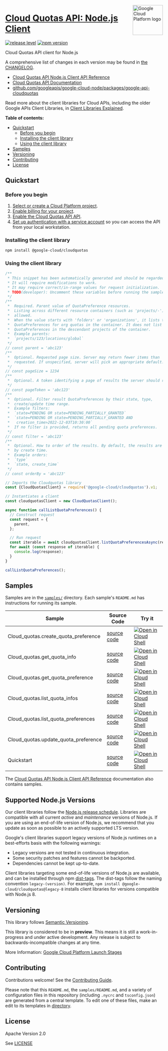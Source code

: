 [//]: # "This README.md file is auto-generated, all changes to this file will be lost."
[//]: # "To regenerate it, use `python -m synthtool`."
<img src="https://avatars2.githubusercontent.com/u/2810941?v=3&s=96" alt="Google Cloud Platform logo" title="Google Cloud Platform" align="right" height="96" width="96"/>

# [Cloud Quotas API: Node.js Client](https://github.com/googleapis/google-cloud-node/tree/main/packages/google-api-cloudquotas)

[![release level](https://img.shields.io/badge/release%20level-preview-yellow.svg?style=flat)](https://cloud.google.com/terms/launch-stages)
[![npm version](https://img.shields.io/npm/v/@google-cloud/cloudquotas.svg)](https://www.npmjs.org/package/@google-cloud/cloudquotas)




Cloud Quotas API client for Node.js


A comprehensive list of changes in each version may be found in
[the CHANGELOG](https://github.com/googleapis/google-cloud-node/tree/main/packages/google-api-cloudquotas/CHANGELOG.md).

* [Cloud Quotas API Node.js Client API Reference][client-docs]
* [Cloud Quotas API Documentation][product-docs]
* [github.com/googleapis/google-cloud-node/packages/google-api-cloudquotas](https://github.com/googleapis/google-cloud-node/tree/main/packages/google-api-cloudquotas)

Read more about the client libraries for Cloud APIs, including the older
Google APIs Client Libraries, in [Client Libraries Explained][explained].

[explained]: https://cloud.google.com/apis/docs/client-libraries-explained

**Table of contents:**


* [Quickstart](#quickstart)
  * [Before you begin](#before-you-begin)
  * [Installing the client library](#installing-the-client-library)
  * [Using the client library](#using-the-client-library)
* [Samples](#samples)
* [Versioning](#versioning)
* [Contributing](#contributing)
* [License](#license)

## Quickstart

### Before you begin

1.  [Select or create a Cloud Platform project][projects].
1.  [Enable billing for your project][billing].
1.  [Enable the Cloud Quotas API API][enable_api].
1.  [Set up authentication with a service account][auth] so you can access the
    API from your local workstation.

### Installing the client library

```bash
npm install @google-cloud/cloudquotas
```


### Using the client library

```javascript
/**
 * This snippet has been automatically generated and should be regarded as a code template only.
 * It will require modifications to work.
 * It may require correct/in-range values for request initialization.
 * TODO(developer): Uncomment these variables before running the sample.
 */
/**
 *  Required. Parent value of QuotaPreference resources.
 *  Listing across different resource containers (such as 'projects/-') is not
 *  allowed.
 *  When the value starts with 'folders' or 'organizations', it lists the
 *  QuotaPreferences for org quotas in the container. It does not list the
 *  QuotaPreferences in the descendant projects of the container.
 *  Example parents:
 *  `projects/123/locations/global`
 */
// const parent = 'abc123'
/**
 *  Optional. Requested page size. Server may return fewer items than
 *  requested. If unspecified, server will pick an appropriate default.
 */
// const pageSize = 1234
/**
 *  Optional. A token identifying a page of results the server should return.
 */
// const pageToken = 'abc123'
/**
 *  Optional. Filter result QuotaPreferences by their state, type,
 *  create/update time range.
 *  Example filters:
 *  `state=PENDING OR state=PENDING_PARTIALLY_GRANTED`
 *  `state=PENDING OR state=PENDING_PARTIALLY_GRANTED AND
 *   creation_time>2022-12-03T10:30:00`
 *  If no filter is provided, returns all pending quota preferences.
 */
// const filter = 'abc123'
/**
 *  Optional. How to order of the results. By default, the results are ordered
 *  by create time.
 *  Example orders:
 *  `type`
 *  `state, create_time`
 */
// const orderBy = 'abc123'

// Imports the Cloudquotas library
const {CloudQuotasClient} = require('@google-cloud/cloudquotas').v1;

// Instantiates a client
const cloudquotasClient = new CloudQuotasClient();

async function callListQuotaPreferences() {
  // Construct request
  const request = {
    parent,
  };

  // Run request
  const iterable = await cloudquotasClient.listQuotaPreferencesAsync(request);
  for await (const response of iterable) {
    console.log(response);
  }
}

callListQuotaPreferences();

```



## Samples

Samples are in the [`samples/`](https://github.com/googleapis/google-cloud-node/tree/main/packages/google-api-cloudquotas/samples) directory. Each sample's `README.md` has instructions for running its sample.

| Sample                      | Source Code                       | Try it |
| --------------------------- | --------------------------------- | ------ |
| Cloud_quotas.create_quota_preference | [source code](https://github.com/googleapis/google-cloud-node/blob/main/packages/google-api-cloudquotas/samples/generated/v1/cloud_quotas.create_quota_preference.js) | [![Open in Cloud Shell][shell_img]](https://console.cloud.google.com/cloudshell/open?git_repo=https://github.com/googleapis/google-cloud-node&page=editor&open_in_editor=packages/google-api-cloudquotas/samples/generated/v1/cloud_quotas.create_quota_preference.js,packages/google-api-cloudquotas/samples/README.md) |
| Cloud_quotas.get_quota_info | [source code](https://github.com/googleapis/google-cloud-node/blob/main/packages/google-api-cloudquotas/samples/generated/v1/cloud_quotas.get_quota_info.js) | [![Open in Cloud Shell][shell_img]](https://console.cloud.google.com/cloudshell/open?git_repo=https://github.com/googleapis/google-cloud-node&page=editor&open_in_editor=packages/google-api-cloudquotas/samples/generated/v1/cloud_quotas.get_quota_info.js,packages/google-api-cloudquotas/samples/README.md) |
| Cloud_quotas.get_quota_preference | [source code](https://github.com/googleapis/google-cloud-node/blob/main/packages/google-api-cloudquotas/samples/generated/v1/cloud_quotas.get_quota_preference.js) | [![Open in Cloud Shell][shell_img]](https://console.cloud.google.com/cloudshell/open?git_repo=https://github.com/googleapis/google-cloud-node&page=editor&open_in_editor=packages/google-api-cloudquotas/samples/generated/v1/cloud_quotas.get_quota_preference.js,packages/google-api-cloudquotas/samples/README.md) |
| Cloud_quotas.list_quota_infos | [source code](https://github.com/googleapis/google-cloud-node/blob/main/packages/google-api-cloudquotas/samples/generated/v1/cloud_quotas.list_quota_infos.js) | [![Open in Cloud Shell][shell_img]](https://console.cloud.google.com/cloudshell/open?git_repo=https://github.com/googleapis/google-cloud-node&page=editor&open_in_editor=packages/google-api-cloudquotas/samples/generated/v1/cloud_quotas.list_quota_infos.js,packages/google-api-cloudquotas/samples/README.md) |
| Cloud_quotas.list_quota_preferences | [source code](https://github.com/googleapis/google-cloud-node/blob/main/packages/google-api-cloudquotas/samples/generated/v1/cloud_quotas.list_quota_preferences.js) | [![Open in Cloud Shell][shell_img]](https://console.cloud.google.com/cloudshell/open?git_repo=https://github.com/googleapis/google-cloud-node&page=editor&open_in_editor=packages/google-api-cloudquotas/samples/generated/v1/cloud_quotas.list_quota_preferences.js,packages/google-api-cloudquotas/samples/README.md) |
| Cloud_quotas.update_quota_preference | [source code](https://github.com/googleapis/google-cloud-node/blob/main/packages/google-api-cloudquotas/samples/generated/v1/cloud_quotas.update_quota_preference.js) | [![Open in Cloud Shell][shell_img]](https://console.cloud.google.com/cloudshell/open?git_repo=https://github.com/googleapis/google-cloud-node&page=editor&open_in_editor=packages/google-api-cloudquotas/samples/generated/v1/cloud_quotas.update_quota_preference.js,packages/google-api-cloudquotas/samples/README.md) |
| Quickstart | [source code](https://github.com/googleapis/google-cloud-node/blob/main/packages/google-api-cloudquotas/samples/quickstart.js) | [![Open in Cloud Shell][shell_img]](https://console.cloud.google.com/cloudshell/open?git_repo=https://github.com/googleapis/google-cloud-node&page=editor&open_in_editor=packages/google-api-cloudquotas/samples/quickstart.js,packages/google-api-cloudquotas/samples/README.md) |



The [Cloud Quotas API Node.js Client API Reference][client-docs] documentation
also contains samples.

## Supported Node.js Versions

Our client libraries follow the [Node.js release schedule](https://github.com/nodejs/release#release-schedule).
Libraries are compatible with all current _active_ and _maintenance_ versions of
Node.js.
If you are using an end-of-life version of Node.js, we recommend that you update
as soon as possible to an actively supported LTS version.

Google's client libraries support legacy versions of Node.js runtimes on a
best-efforts basis with the following warnings:

* Legacy versions are not tested in continuous integration.
* Some security patches and features cannot be backported.
* Dependencies cannot be kept up-to-date.

Client libraries targeting some end-of-life versions of Node.js are available, and
can be installed through npm [dist-tags](https://docs.npmjs.com/cli/dist-tag).
The dist-tags follow the naming convention `legacy-(version)`.
For example, `npm install @google-cloud/cloudquotas@legacy-8` installs client libraries
for versions compatible with Node.js 8.

## Versioning

This library follows [Semantic Versioning](http://semver.org/).







This library is considered to be in **preview**. This means it is still a
work-in-progress and under active development. Any release is subject to
backwards-incompatible changes at any time.


More Information: [Google Cloud Platform Launch Stages][launch_stages]

[launch_stages]: https://cloud.google.com/terms/launch-stages

## Contributing

Contributions welcome! See the [Contributing Guide](https://github.com/googleapis/google-cloud-node/blob/main/CONTRIBUTING.md).

Please note that this `README.md`, the `samples/README.md`,
and a variety of configuration files in this repository (including `.nycrc` and `tsconfig.json`)
are generated from a central template. To edit one of these files, make an edit
to its templates in
[directory](https://github.com/googleapis/synthtool).

## License

Apache Version 2.0

See [LICENSE](https://github.com/googleapis/google-cloud-node/blob/main/LICENSE)

[client-docs]: https://cloud.google.com/nodejs/docs/reference/cloudquotas/latest
[product-docs]: https://cloud.google.com/docs/quota/api-overview
[shell_img]: https://gstatic.com/cloudssh/images/open-btn.png
[projects]: https://console.cloud.google.com/project
[billing]: https://support.google.com/cloud/answer/6293499#enable-billing
[enable_api]: https://console.cloud.google.com/flows/enableapi?apiid=cloudquotas.googleapis.com
[auth]: https://cloud.google.com/docs/authentication/getting-started
